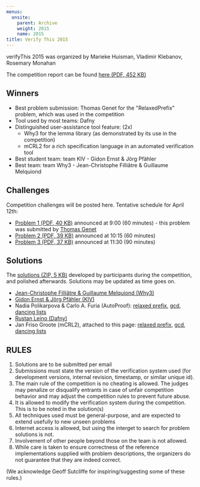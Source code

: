```yaml
---
menus: 
  onsite:
    parent: Archive
    weight: 2015
    name: 2015
title: Verify This 2015
---
```


verifyThis 2015 was organized by Marieke Huisman, Vladimir Klebanov,
Rosemary Monahan  

The competition report can be found [here (PDF, 452 KB)](HuismannKlebanovMonahanTautschnig.pdf)

## Winners

-   Best problem submission: Thomas Genet for the "RelaxedPrefix"
    problem, which was used in the competition
-   Tool used by most teams: Dafny
-   Distinguished user-assistance tool feature: (2x)
    -   Why3 for the lemma library (as demonstrated by its use in the
        competition)
    -   mCRL2 for a rich specification language in an automated
        verification tool
-   Best student team: team KIV - Gidon Ernst & Jörg Pfähler
-   Best team: team Why3 - Jean-Christophe Filliâtre & Guillaume
    Melquiond

## Challenges

Competition challenges will be posted here. Tentative schedule for April
12th:

-   [Problem 1 (PDF, 40 KB)](challenges/challenge1.txt.pdf)
    announced at 9:00 (60 minutes) - this problem was submitted by [Thomas Genet](http://www.irisa.fr/celtique/genet/)
-   [Problem 2 (PDF, 39 KB)](challenges/challenge2.txt.pdf)
    announced at 10:15 (60 minutes)
-   [Problem 3 (PDF, 37 KB)](challenges/challenge3.txt.pdf)
    announced at 11:30 (90 minutes)

## Solutions

The [solutions (ZIP, 5 KB)](solutions/challenge3-v2.zip) developed by participants during the competition, and polished
afterwards. Solutions may be updated as time goes on.

-   [Jean-Christophe Filliâtre & Guillaume Melquiond (Why3)](http://toccata.lri.fr/gallery/verifythis2015.en.html)
-   [Gidon Ernst & Jörg Pfähler (KIV)](https://swt.informatik.uni-augsburg.de/swt/projects/verifythis-competition-2015/)
-   Nadia Polikarpova & Carlo A. Furia (AutoProof): [relaxed prefix](http://comcom.csail.mit.edu/#repo-relaxed_prefix), 
    [gcd](http://comcom.csail.mit.edu/e4pubs/#repo-gcd), [dancing lists](http://comcom.csail.mit.edu/e4pubs/#repo-dancing)
-   [Rustan Leino (Dafny)](https://dafny.codeplex.com/SourceControl/latest#Test/VerifyThis2015/#Test)
-   Jan Friso Groote (mCRL2), attached to this page: [relaxed prefix](http://verifythis2015.cost-ic0701.org/solutions/challenge1.mcrl2?attredirects=0&d=1), [gcd](http://verifythis2015.cost-ic0701.org/solutions/challenge2.mcrl2?attredirects=0&d=1), [dancing lists](http://verifythis2015.cost-ic0701.org/solutions/challenge3-v2.mcrl2?attredirects=0&d=1)

## RULES

1.  Solutions are to be submitted per email
2.  Submissions must state the version of the verification system used
    (for development versions, internal revision, timestamp, or similar
    unique id).
3.  The main rule of the competition is no cheating is allowed. The
    judges may penalize or disqualify entrants in case of unfair
    competition behavior and may adjust the competition rules to prevent
    future abuse.
4.  It is allowed to modify the verification system during the
    competition. This is to be noted in the solution(s)
5.  All techniques used must be general-purpose, and are expected to
    extend usefully to new unseen problems
6.  Internet access is allowed, but using the interget to search for
    problem solutions is not.
7.  Involvement of other people beyond those on the team is not allowed.
8.  While care is taken to ensure correctness of the reference
    implementations supplied with problem descriptions, the organizers
    do not guarantee that they are indeed correct.

(We acknowledge Geoff Sutcliffe for inspiring/suggesting some of these
rules.)
